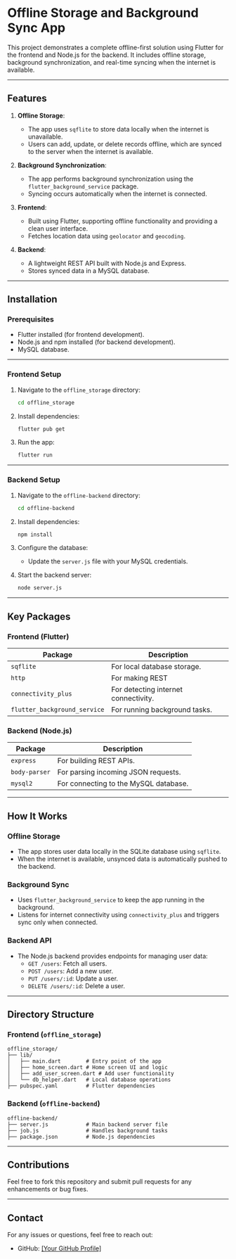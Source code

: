 # Offline Storage and Background Sync App

This project demonstrates a complete offline-first solution using Flutter for the frontend and Node.js for the backend. It includes offline storage, background synchronization, and real-time syncing when the internet is available.

---

## Features

1. **Offline Storage**:
   - The app uses `sqflite` to store data locally when the internet is unavailable.
   - Users can add, update, or delete records offline, which are synced to the server when the internet is available.

2. **Background Synchronization**:
   - The app performs background synchronization using the `flutter_background_service` package.
   - Syncing occurs automatically when the internet is connected.

3. **Frontend**:
   - Built using Flutter, supporting offline functionality and providing a clean user interface.
   - Fetches location data using `geolocator` and `geocoding`.

4. **Backend**:
   - A lightweight REST API built with Node.js and Express.
   - Stores synced data in a MySQL database.

---

## Installation

### Prerequisites
- Flutter installed (for frontend development).
- Node.js and npm installed (for backend development).
- MySQL database.

---

### Frontend Setup

1. Navigate to the `offline_storage` directory:
   ```bash
   cd offline_storage
   ```

2. Install dependencies:
   ```bash
   flutter pub get
   ```

3. Run the app:
   ```bash
   flutter run
   ```

---

### Backend Setup

1. Navigate to the `offline-backend` directory:
   ```bash
   cd offline-backend
   ```

2. Install dependencies:
   ```bash
   npm install
   ```

3. Configure the database:
   - Update the `server.js` file with your MySQL credentials.

4. Start the backend server:
   ```bash
   node server.js
   ```

---

## Key Packages

### Frontend (Flutter)
| Package                     | Description                                       |
|-----------------------------|---------------------------------------------------|
| `sqflite`                   | For local database storage.                       |
| `http`                      | For making REST                        |
| `connectivity_plus`         | For detecting internet connectivity.              |
| `flutter_background_service`| For running background tasks.                     |

### Backend (Node.js)
| Package        | Description                              |
|----------------|------------------------------------------|
| `express`      | For building REST APIs.                  |
| `body-parser`  | For parsing incoming JSON requests.      |
| `mysql2`       | For connecting to the MySQL database.    |

---

## How It Works

### Offline Storage
- The app stores user data locally in the SQLite database using `sqflite`.
- When the internet is available, unsynced data is automatically pushed to the backend.

### Background Sync
- Uses `flutter_background_service` to keep the app running in the background.
- Listens for internet connectivity using `connectivity_plus` and triggers sync only when connected.

### Backend API
- The Node.js backend provides endpoints for managing user data:
  - `GET /users`: Fetch all users.
  - `POST /users`: Add a new user.
  - `PUT /users/:id`: Update a user.
  - `DELETE /users/:id`: Delete a user.

---

## Directory Structure

### Frontend (`offline_storage`)
```
offline_storage/
├── lib/
│   ├── main.dart        # Entry point of the app
│   ├── home_screen.dart # Home screen UI and logic
│   ├── add_user_screen.dart # Add user functionality
│   └── db_helper.dart   # Local database operations
├── pubspec.yaml         # Flutter dependencies
```

### Backend (`offline-backend`)
```
offline-backend/
├── server.js            # Main backend server file
├── job.js               # Handles background tasks
├── package.json         # Node.js dependencies
```

---

## Contributions

Feel free to fork this repository and submit pull requests for any enhancements or bug fixes.

---

## Contact

For any issues or questions, feel free to reach out:
- GitHub: [[Your GitHub Profile]](https://github.com/DeepakStark123)
